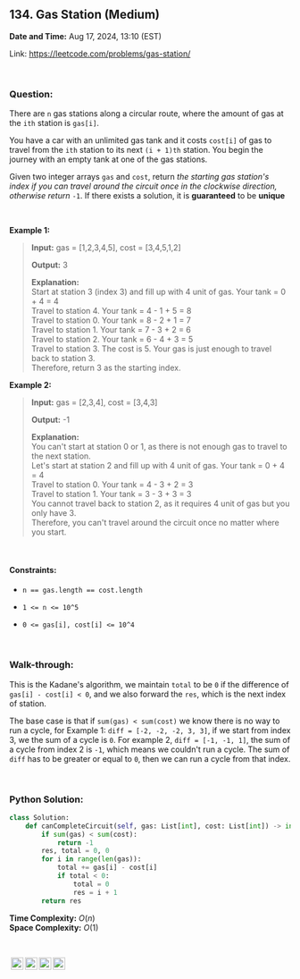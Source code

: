 ## 134. Gas Station (Medium)
**Date and Time:** Aug 17, 2024, 13:10 (EST)

Link: https://leetcode.com/problems/gas-station/

<br>

### Question:
There are `n` gas stations along a circular route, where the amount of gas at the `ith` station is `gas[i]`.

You have a car with an unlimited gas tank and it costs `cost[i]` of gas to travel from the `ith` station to its next `(i + 1)th` station. You begin the journey with an empty tank at one of the gas stations.

Given two integer arrays `gas` and `cost`, return _the starting gas station's index if you can travel around the circuit once in the clockwise direction, otherwise return_ `-1`. If there exists a solution, it is **guaranteed** to be **unique**

<br>

**Example 1:**
> **Input:** gas = [1,2,3,4,5], cost = [3,4,5,1,2]
> 
> **Output:** 3
>
> **Explanation:** <br>
> Start at station 3 (index 3) and fill up with 4 unit of gas. Your tank = 0 + 4 = 4 <br>
> Travel to station 4. Your tank = 4 - 1 + 5 = 8 <br>
> Travel to station 0. Your tank = 8 - 2 + 1 = 7 <br>
> Travel to station 1. Your tank = 7 - 3 + 2 = 6 <br>
> Travel to station 2. Your tank = 6 - 4 + 3 = 5 <br>
> Travel to station 3. The cost is 5. Your gas is just enough to travel back to station 3. <br>
> Therefore, return 3 as the starting index.

**Example 2:**
> **Input:** gas = [2,3,4], cost = [3,4,3]
> 
> **Output:** -1
>
> **Explanation:** <br>
> You can't start at station 0 or 1, as there is not enough gas to travel to the next station. <br>
> Let's start at station 2 and fill up with 4 unit of gas. Your tank = 0 + 4 = 4 <br>
> Travel to station 0. Your tank = 4 - 3 + 2 = 3 <br>
> Travel to station 1. Your tank = 3 - 3 + 3 = 3 <br>
> You cannot travel back to station 2, as it requires 4 unit of gas but you only have 3. <br>
> Therefore, you can't travel around the circuit once no matter where you start.

<br>

#### Constraints:
* `n == gas.length == cost.length`

* `1 <= n <= 10^5`

* `0 <= gas[i], cost[i] <= 10^4`

<br>

### Walk-through: 
This is the Kadane's algorithm, we maintain `total` to be `0` if the difference of `gas[i] - cost[i] < 0`, and we also forward the `res`, which is the next index of station.

The base case is that if `sum(gas) < sum(cost)` we know there is no way to run a cycle, for Example 1: `diff = [-2, -2, -2, 3, 3]`, if we start from index 3, we the sum of a cycle is `0`. For example 2, `diff = [-1, -1, 1]`, the sum of a cycle from index 2 is `-1`, which means we couldn't run a cycle. The sum of `diff` has to be greater or equal to `0`, then we can run a cycle from that index.

<br>

### Python Solution:
```python
class Solution:
    def canCompleteCircuit(self, gas: List[int], cost: List[int]) -> int:
        if sum(gas) < sum(cost):
            return -1
        res, total = 0, 0
        for i in range(len(gas)):
            total += gas[i] - cost[i]
            if total < 0:
                total = 0
                res = i + 1
        return res
```
**Time Complexity:** $O(n)$ <br>
**Space Complexity:** $O(1)$

<br>

<img style="height:22px!important;margin-left:3px;vertical-align:text-bottom;" src="https://mirrors.creativecommons.org/presskit/icons/cc.svg?ref=chooser-v1" alt="CC BY-NC-SA" title="CC BY-NC-SA"><img style="height:22px!important;margin-left:3px;vertical-align:text-bottom;" src="https://mirrors.creativecommons.org/presskit/icons/by.svg?ref=chooser-v1" alt="BY: credit must be given to the creator" title="BY: credit must be given to the creator"><img style="height:22px!important;margin-left:3px;vertical-align:text-bottom;" src="https://mirrors.creativecommons.org/presskit/icons/nc.svg?ref=chooser-v1" alt="NC: Only noncommercial uses of the work are permitted" title="NC: Only noncommercial uses of the work are permitted"><img style="height:22px!important;margin-left:3px;vertical-align:text-bottom;" src="https://mirrors.creativecommons.org/presskit/icons/sa.svg?ref=chooser-v1" alt="SA: Adaptations must be shared under the same terms" title="SA: Adaptations must be shared under the same terms">